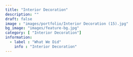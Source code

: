 ```yaml
---
title: "Interior Decoration"
description: ""
draft: false
image : "images/portfolio/Interior Decoration (15).jpg"
bg_image: "images/feature-bg.jpg"
category: [ "Interior Decoration"]
information:
  - label : "What We Did"
    info : "Interior Decoration"
---
```



